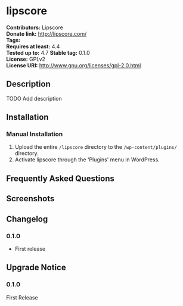 # lipscore #
**Contributors:**      Lipscore  
**Donate link:**       http://lipscore.com/  
**Tags:**  
**Requires at least:** 4.4  
**Tested up to:**      4.7 
**Stable tag:**        0.1.0  
**License:**           GPLv2  
**License URI:**       http://www.gnu.org/licenses/gpl-2.0.html  

## Description ##

TODO Add description

## Installation ##

### Manual Installation ###

1. Upload the entire `/lipscore` directory to the `/wp-content/plugins/` directory.
2. Activate lipscore through the 'Plugins' menu in WordPress.

## Frequently Asked Questions ##


## Screenshots ##


## Changelog ##

### 0.1.0 ###
* First release

## Upgrade Notice ##

### 0.1.0 ###
First Release
